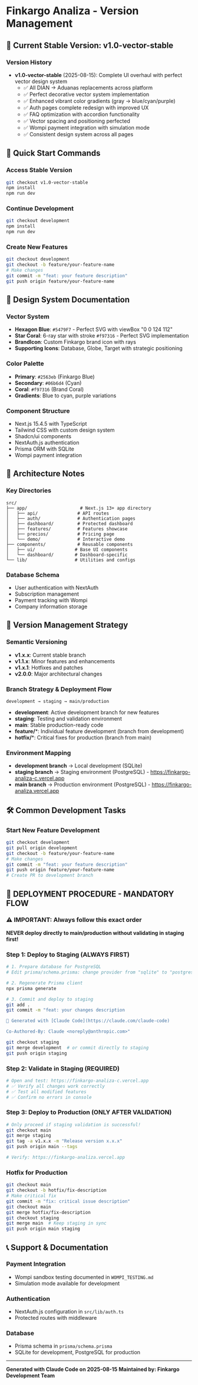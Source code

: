 # Finkargo Analiza - Version Management

## 🎯 Current Stable Version: v1.0-vector-stable

### Version History
- **v1.0-vector-stable** (2025-08-15): Complete UI overhaul with perfect vector design system
  - ✅ All DIAN → Aduanas replacements across platform
  - ✅ Perfect decorative vector system implementation
  - ✅ Enhanced vibrant color gradients (gray → blue/cyan/purple)
  - ✅ Auth pages complete redesign with improved UX
  - ✅ FAQ optimization with accordion functionality
  - ✅ Vector spacing and positioning perfected
  - ✅ Wompi payment integration with simulation mode
  - ✅ Consistent design system across all pages

## 🚀 Quick Start Commands

### Access Stable Version
```bash
git checkout v1.0-vector-stable
npm install
npm run dev
```

### Continue Development
```bash
git checkout development
npm install
npm run dev
```

### Create New Features
```bash
git checkout development
git checkout -b feature/your-feature-name
# Make changes
git commit -m "feat: your feature description"
git push origin feature/your-feature-name
```

## 🎨 Design System Documentation

### Vector System
- **Hexagon Blue**: `#5479F7` - Perfect SVG with viewBox "0 0 124 112"
- **Star Coral**: 6-ray star with stroke `#f97316` - Perfect SVG implementation  
- **BrandIcon**: Custom Finkargo brand icon with rays
- **Supporting Icons**: Database, Globe, Target with strategic positioning

### Color Palette
- **Primary**: `#2563eb` (Finkargo Blue)
- **Secondary**: `#06b6d4` (Cyan)
- **Coral**: `#f97316` (Brand Coral)
- **Gradients**: Blue to cyan, purple variations

### Component Structure
- Next.js 15.4.5 with TypeScript
- Tailwind CSS with custom design system
- Shadcn/ui components
- NextAuth.js authentication
- Prisma ORM with SQLite
- Wompi payment integration

## 📁 Architecture Notes

### Key Directories
```
src/
├── app/                    # Next.js 13+ app directory
│   ├── api/               # API routes
│   ├── auth/              # Authentication pages
│   ├── dashboard/         # Protected dashboard
│   ├── features/          # Features showcase
│   ├── precios/           # Pricing page
│   └── demo/              # Interactive demo
├── components/            # Reusable components
│   ├── ui/               # Base UI components
│   └── dashboard/        # Dashboard-specific
└── lib/                  # Utilities and configs
```

### Database Schema
- User authentication with NextAuth
- Subscription management
- Payment tracking with Wompi
- Company information storage

## 🔄 Version Management Strategy

### Semantic Versioning
- **v1.x.x**: Current stable branch
- **v1.1.x**: Minor features and enhancements
- **v1.x.1**: Hotfixes and patches
- **v2.0.0**: Major architectural changes

### Branch Strategy & Deployment Flow
```
development → staging → main/production
```

- **development**: Active development branch for new features
- **staging**: Testing and validation environment  
- **main**: Stable production-ready code
- **feature/***: Individual feature development (branch from development)
- **hotfix/***: Critical fixes for production (branch from main)

### Environment Mapping
- **development branch** → Local development (SQLite)
- **staging branch** → Staging environment (PostgreSQL) - https://finkargo-analiza-c.vercel.app
- **main branch** → Production environment (PostgreSQL) - https://finkargo-analiza.vercel.app

## 🛠️ Common Development Tasks

### Start New Feature Development
```bash
git checkout development
git pull origin development
git checkout -b feature/your-feature-name
# Make changes
git commit -m "feat: your feature description"
git push origin feature/your-feature-name
# Create PR to development branch
```

## 🚨 DEPLOYMENT PROCEDURE - MANDATORY FLOW

### ⚠️ IMPORTANT: Always follow this exact order
**NEVER deploy directly to main/production without validating in staging first!**

### Step 1: Deploy to Staging (ALWAYS FIRST)
```bash
# 1. Prepare database for PostgreSQL
# Edit prisma/schema.prisma: change provider from "sqlite" to "postgresql"

# 2. Regenerate Prisma client
npx prisma generate

# 3. Commit and deploy to staging
git add .
git commit -m "feat: your changes description

🤖 Generated with [Claude Code](https://claude.com/claude-code)

Co-Authored-By: Claude <noreply@anthropic.com>"

git checkout staging
git merge development  # or commit directly to staging
git push origin staging
```

### Step 2: Validate in Staging (REQUIRED)
```bash
# Open and test: https://finkargo-analiza-c.vercel.app
# ✅ Verify all changes work correctly
# ✅ Test all modified features
# ✅ Confirm no errors in console
```

### Step 3: Deploy to Production (ONLY AFTER VALIDATION)
```bash
# Only proceed if staging validation is successful!
git checkout main
git merge staging
git tag -a v1.x.x -m "Release version x.x.x"
git push origin main --tags

# Verify: https://finkargo-analiza.vercel.app
```

### Hotfix for Production
```bash
git checkout main
git checkout -b hotfix/fix-description
# Make critical fix
git commit -m "fix: critical issue description"
git checkout main
git merge hotfix/fix-description
git checkout staging
git merge main  # Keep staging in sync
git push origin main staging
```

## 📞 Support & Documentation

### Payment Integration
- Wompi sandbox testing documented in `WOMPI_TESTING.md`
- Simulation mode available for development

### Authentication
- NextAuth.js configuration in `src/lib/auth.ts`
- Protected routes with middleware

### Database
- Prisma schema in `prisma/schema.prisma`
- SQLite for development, PostgreSQL for production

---

**Generated with Claude Code on 2025-08-15**
**Maintained by: Finkargo Development Team**